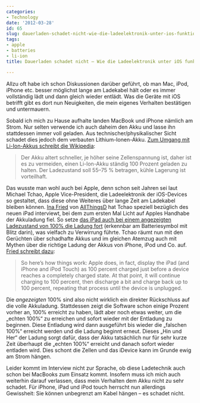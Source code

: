 ```yaml
---
categories:
- Technology
date: '2012-03-28'
id: 65
slug: dauerladen-schadet-nicht-wie-die-ladeelektronik-unter-ios-funktioniert
tags:
- apple
- batteries
- li-ion
title: Dauerladen schadet nicht – Wie die Ladeelektronik unter iOS funktioniert

---
```


Allzu oft habe ich schon Diskussionen darüber geführt, ob man Mac, iPod, iPhone etc. besser möglichst lange am Ladekabel hält oder es immer vollständig lädt und dann gleich wieder entlädt. Was die Geräte mit iOS betrifft gibt es dort nun Neuigkeiten, die mein eigenes Verhalten bestätigen und untermauern.

Sobald ich mich zu Hause aufhalte landen MacBook und iPhone nämlich am Strom. Nur selten verwende ich auch daheim den Akku und lasse ihn stattdessen immer voll geladen. Aus technischer/physikalischer Sicht schadet dies jedoch dem verbauten Lithium-Ionen-Akku. [Zum Umgang mit Li-Ion-Akkus schreibt die Wikipedia](https://de.wikipedia.org/wiki/Lithium-Ionen-Akkumulator#Hinweise_zum_Umgang_mit_Li-Ionen-Akkus):

<!--more-->

> Der Akku altert schneller, je höher seine Zellenspannung ist, daher ist es zu vermeiden, einen Li-Ion-Akku ständig 100 Prozent geladen zu halten. Der Ladezustand soll 55–75 % betragen, kühle Lagerung ist vorteilhaft.

Das wusste man wohl auch bei Apple, denn schon seit Jahren sei laut Michael Tchao, Apple Vice-President, die Ladeelektronik der iOS-Devices so gestaltet, dass diese ohne Weiteres über lange Zeit am Ladekabel bleiben können. [Ina Fried](http://allthingsd.com/author/ina/) von [AllThingsD](http://allthingsd.com/) hat Tchao speziell bezüglich des neuen iPad interviewt, bei dem zum ersten Mal Licht auf Apples Handhabe der Akkuladung fiel. So setze [das iPad auch bei einem angezeigten Ladezustand von 100% die Ladung fort](http://www.ilounge.com/index.php/news/comments/third-gen-ipad-charges-past-100-raising-meter-battery-questions/) (erkennbar am Batteriesymbol mit Blitz darin), was vielfach zu Verwirrung führte. Tchao räumt nun mit den Gerüchten über schadhafte Akkus und im gleichen Atemzug auch mit Mythen über die richtige Ladung der Akkus von iPhone, iPod und Co. auf. [Fried schreibt dazu](http://allthingsd.com/20120327/apple-ipad-battery-nothing-to-get-charged-up-about/):

> So here’s how things work: Apple does, in fact, display the iPad (and iPhone and iPod Touch) as 100 percent charged just before a device reaches a completely charged state. At that point, it will continue charging to 100 percent, then discharge a bit and charge back up to 100 percent, repeating that process until the device is unplugged.

Die _angezeigten_ 100% sind also nicht wirklich ein direkter Rückschluss auf die volle Akkuladung. Stattdessen zeigt die Software schon einige Prozent vorher an, 100% erreicht zu haben, lädt aber noch etwas weiter, um die „echten 100%“ zu erreichen und sofort wieder mit der Entladung zu beginnen. Diese Entladung wird dann ausgeführt bis wieder die „falschen 100%“ erreicht werden und die Ladung beginnt erneut. Dieses „Hin und Her“ der Ladung sorgt dafür, dass der Akku tatsächlich nur für sehr kurze Zeit überhaupt die „echten 100%“ erreicht und danach sofort wieder entladen wird. Dies schont die Zellen und das iDevice kann im Grunde ewig am Strom hängen.

Leider kommt im Interview nicht zur Sprache, ob diese Ladetechnik auch schon bei MacBooks zum Einsatz kommt. Insofern muss ich mich auch weiterhin darauf verlassen, dass mein Verhalten dem Akku nicht zu sehr schadet. Für iPhone, iPad und iPod touch herrscht nun allerdings Gewissheit: Sie können unbegrenzt am Kabel hängen – es schadet nicht.